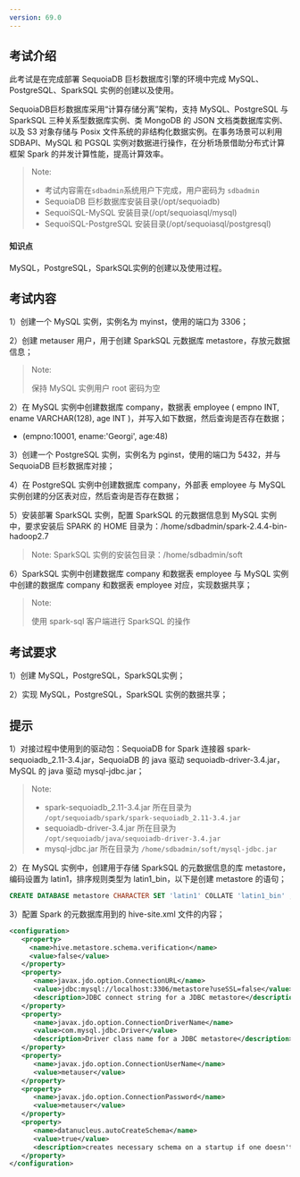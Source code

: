 ```yaml
---
version: 69.0
---
```


## 考试介绍


此考试是在完成部署 SequoiaDB 巨杉数据库引擎的环境中完成 MySQL、PostgreSQL、SparkSQL 实例的创建以及使用。

SequoiaDB巨杉数据库采用“计算存储分离”架构，支持 MySQL、PostgreSQL 与 SparkSQL 三种关系型数据库实例、类 MongoDB 的 JSON 文档类数据库实例、以及 S3 对象存储与 Posix 文件系统的非结构化数据实例。在事务场景可以利用 SDBAPI、MySQL 和 PGSQL 实例对数据进行操作，在分析场景借助分布式计算框架 Spark 的并发计算性能，提高计算效率。

> Note:
> - 考试内容需在`sdbadmin`系统用户下完成，用户密码为 `sdbadmin`
> - SequoiaDB 巨杉数据库安装目录(/opt/sequoiadb)
> - SequoiSQL-MySQL 安装目录(/opt/sequoiasql/mysql)
> - SequoiSQL-PostgreSQL 安装目录(/opt/sequoiasql/postgresql)

#### 知识点

MySQL，PostgreSQL，SparkSQL实例的创建以及使用过程。

## 考试内容

1）创建一个 MySQL 实例，实例名为 myinst，使用的端口为 3306；

2）创建 metauser 用户，用于创建 SparkSQL 元数据库 metastore，存放元数据信息；

> Note:
>
> 保持 MySQL 实例用户 root 密码为空

2）在 MySQL 实例中创建数据库 company，数据表 employee ( empno INT, ename VARCHAR(128), age INT )，并写入如下数据，然后查询是否存在数据；

 - (empno:10001, ename:'Georgi', age:48)

3）创建一个 PostgreSQL 实例，实例名为 pginst，使用的端口为 5432，并与 SequoiaDB 巨杉数据库对接；

4）在 PostgreSQL 实例中创建数据库 company，外部表 employee 与 MySQL 实例创建的分区表对应，然后查询是否存在数据；

5）安装部署 SparkSQL 实例，配置 SparkSQL 的元数据信息到 MySQL 实例中，要求安装后 SPARK 的 HOME 目录为：/home/sdbadmin/spark-2.4.4-bin-hadoop2.7

> Note: SparkSQL 实例的安装包目录：/home/sdbadmin/soft 

6）SparkSQL 实例中创建数据库 company 和数据表 employee 与 MySQL 实例中创建的数据库 company 和数据表 employee 对应，实现数据共享；

> Note:
>
> 使用 spark-sql 客户端进行 SparkSQL 的操作


## 考试要求

1）创建 MySQL，PostgreSQL，SparkSQL实例；

2）实现 MySQL，PostgreSQL，SparkSQL 实例的数据共享；



## 提示

1）对接过程中使用到的驱动包：SequoiaDB for Spark 连接器 spark-sequoiadb_2.11-3.4.jar，SequoiaDB 的 java 驱动 sequoiadb-driver-3.4.jar，MySQL 的 java 驱动 mysql-jdbc.jar；


> Note:
> 
> - spark-sequoiadb_2.11-3.4.jar 所在目录为 `/opt/sequoiadb/spark/spark-sequoiadb_2.11-3.4.jar`
> - sequoiadb-driver-3.4.jar 所在目录为 `/opt/sequoiadb/java/sequoiadb-driver-3.4.jar`
> - mysql-jdbc.jar 所在目录为 `/home/sdbadmin/soft/mysql-jdbc.jar`


2）在 MySQL 实例中，创建用于存储 SparkSQL 的元数据信息的库 metastore，编码设置为 latin1，排序规则类型为 latin1_bin，以下是创建 metastore 的语句；

```sql
CREATE DATABASE metastore CHARACTER SET 'latin1' COLLATE 'latin1_bin' ;
```


3）配置 Spark 的元数据库用到的 hive-site.xml 文件的内容；

```xml
<configuration>
   <property>
     <name>hive.metastore.schema.verification</name>
     <value>false</value>
   </property>
   <property>
      <name>javax.jdo.option.ConnectionURL</name>
      <value>jdbc:mysql://localhost:3306/metastore?useSSL=false</value>
      <description>JDBC connect string for a JDBC metastore</description>
   </property>
   <property>
      <name>javax.jdo.option.ConnectionDriverName</name>
      <value>com.mysql.jdbc.Driver</value>
      <description>Driver class name for a JDBC metastore</description>
   </property>
   <property>
      <name>javax.jdo.option.ConnectionUserName</name>
      <value>metauser</value>
   </property>
   <property>
      <name>javax.jdo.option.ConnectionPassword</name>
      <value>metauser</value>
   </property>
   <property>
      <name>datanucleus.autoCreateSchema</name>
      <value>true</value>
      <description>creates necessary schema on a startup if one doesn't exist. set this to false, after creating it once</description>
   </property>
</configuration>
```



<!--

5）解压 Spark 安装包，解压路径为 /home/sdbadmin/spark-2.4.4-bin-hadoop2.7 ；

> Note:
> 
> SparkSQL 实例的安装包在 /home/sdbadmin/soft 目录

6）在 MySQL 实例中，创建用于存储 SparkSQL 的元数据信息的库 metastore，编码设置为 latin1，排序规则类型为 latin1_bin，以下是创建 metastore 的语句；

```sql
CREATE DATABASE metastore CHARACTER SET 'latin1' COLLATE 'latin1_bin' ;
```

7）创建 metauser 用户，密码为 metauser；

8）赋予 metauser 所有权限；

9）配置 sdbadmin 用户 ssh 免密；

10）配置 spark-env.sh ；

11）配置 Spark 的元数据库，以下是 hive-site.xml 文件的内容；

```xml
<configuration>
   <property>
     <name>hive.metastore.schema.verification</name>
     <value>false</value>
   </property>
   <property>
      <name>javax.jdo.option.ConnectionURL</name>
      <value>jdbc:mysql://localhost:3306/metastore?useSSL=false</value>
      <description>JDBC connect string for a JDBC metastore</description>
   </property>
   <property>
      <name>javax.jdo.option.ConnectionDriverName</name>
      <value>com.mysql.jdbc.Driver</value>
      <description>Driver class name for a JDBC metastore</description>
   </property>
   <property>
      <name>javax.jdo.option.ConnectionUserName</name>
      <value>metauser</value>
   </property>
   <property>
      <name>javax.jdo.option.ConnectionPassword</name>
      <value>metauser</value>
   </property>
   <property>
      <name>datanucleus.autoCreateSchema</name>
      <value>true</value>
      <description>creates necessary schema on a startup if one doesn't exist. set this to false, after creating it once</description>
   </property>
</configuration>
```

12）拷贝 SequoiaDB for Spark 连接器 spark-sequoiadb_2.11-3.4.jar，SequoiaDB 的 java 驱动 sequoiadb-driver-3.4.jar，MySQL 的 java 驱动 mysql-jdbc.jar；

> Note:
> 
> - spark-sequoiadb_2.11-3.4.jar 所在目录为 `/opt/sequoiadb/spark/spark-sequoiadb_2.11-3.4.jar`
> - sequoiadb-driver-3.4.jar 所在目录为 `/opt/sequoiadb/java/sequoiadb-driver-3.4.jar`
> - mysql-jdbc.jar 所在目录为 `/home/sdbadmin/soft/mysql-jdbc.jar`

13）启动 Spark；

14）在 SparkSQL 中创建数据库名为 company，表名为 employee，然后查询是否存在数据；

> Note:
>
> 使用 spark-sql 客户端进行 SparkSQL 的操作


## 示例代码

#### 切换用户

```shell
su - sdbadmin
```

> Note:
>
> sdbadmin 用户的密码为 sdbadmin

#### MySQL实例

1）创建 myinst 实例，监听的端口为 3306；

```shell
/opt/sequoiasql/mysql/bin/sdb_sql_ctl addinst myinst -D /opt/sequoiasql/mysql/database/3306 -p 3306
```

2）登录 MySQL Shell；

```shell
/opt/sequoiasql/mysql/bin/mysql -h127.0.0.1 -P3306 -uroot 
```

3）创建 company 数据库，并切换至该数据库；

```sql
CREATE DATABASE company ;
USE company ;
```

4）创建 employee 数据表；

```sql
CREATE TABLE employee (empno INT, ename VARCHAR(128), age INT) ;
```

5）插入数据；

```sql
INSERT INTO employee (empno, ename, age) VALUES (10001, "Georgi", 48) ;
```

6）查询数据是否存在；

```sql
SELECT * FROM employee;
```

7）退出 MySQL Shell

```sql
\q
```

#### PostgreSQL实例

1）创建 PostgreSQL 实例；

```shell
/opt/sequoiasql/postgresql/bin/sdb_sql_ctl addinst pginst -D /opt/sequoiasql/postgresql/database/5432 -p 5432
```

2）启动 pginst 实例；

```shell
/opt/sequoiasql/postgresql/bin/sdb_sql_ctl start pginst
```

3）创建 company 库；

```shell
/opt/sequoiasql/postgresql/bin/sdb_sql_ctl createdb company pginst
```

4）进入 PostgreSQL shell；

```shell
/opt/sequoiasql/postgresql/bin/psql -p 5432 company
```

5）加载SequoiaDB连接驱动；

```sql
CREATE EXTENSION sdb_fdw ;
```

6）配置与SequoiaDB连接参数；

```sql
CREATE SERVER sdb_server FOREIGN DATA WRAPPER sdb_fdw 
OPTIONS (address '127.0.0.1', service '11810', preferedinstance 'A', transaction 'on') ;
```

7）创建 company 数据库外表；

```sql
CREATE FOREIGN TABLE employee (
  empno INTEGER, 
  ename TEXT,
  age INTEGER
) SERVER sdb_server 
OPTIONS (collectionspace 'company', collection 'employee', decimal 'on') ;
```

8）更新表的统计信息；

```sql
ANALYZE employee ;
```

9）查询 employee 表中的数据；

```sql
SELECT * FROM employee ;
```

10）退出 PostgreSQL shell；

```sql
\q
```

#### SparkSQL实例

1）使用 MySQL Shell 连接 SequoiaDB-MySQL 实例；

```shell
/opt/sequoiasql/mysql/bin/mysql -h 127.0.0.1 -P 3306 -u root
```

2）创建 metauser 用户；

```sql
CREATE USER 'metauser'@'%' IDENTIFIED BY 'metauser' ;
```

3）给 metauser 用户授权；

```sql
GRANT ALL ON *.* TO 'metauser'@'%' ;
```

4）刷新权限；

```sql
FLUSH PRIVILEGES ;
```

5）创建元数据库 metasore；

```sql
CREATE DATABASE metastore CHARACTER SET 'latin1' COLLATE 'latin1_bin' ;
```

6）退出 MySQL Shell；

```sql
\q
```

7）进入安装包存放目录；

```shell
cd /home/sdbadmin/soft
```

8）解压安装包；

```shell
tar -zxvf spark-2.4.4-bin-hadoop2.7.tar.gz -C /home/sdbadmin
```

9）执行ssh-keygen生成公钥和密钥，执行后连续回车即可；

```shell
ssh-keygen -t rsa
```

10）执行 ssh-copy-id，把公钥拷贝到本机的 sdbadmin 用户；

```shell
ssh-copy-id  sdbadmin@`hostname`
```

>
>Note:
>
> 用户 sdbadmin 的密码是：`sdbadmin`


12）进入 Spark 的配置目录；

```shell
cd /home/sdbadmin/spark-2.4.4-bin-hadoop2.7/conf
```

13）从模板中拷贝 spark-env.sh 文件；

```shell
cp spark-env.sh.template spark-env.sh
```

14）设置 Spark 实例的 Master；

```shell
echo "SPARK_MASTER_HOST=`hostname`" >> spark-env.sh
```

15）查看 spark-env.sh 文件是否设置成功；

```shell
cat spark-env.sh
```

16）创建设置元数据数据库配置文件 hive-site.xml；

```shell
cat > /home/sdbadmin/spark-2.4.4-bin-hadoop2.7/conf/hive-site.xml << EOF
<configuration>
   <property>
     <name>hive.metastore.schema.verification</name>
     <value>false</value>
   </property>
   <property>
      <name>javax.jdo.option.ConnectionURL</name>
      <value>jdbc:mysql://localhost:3306/metastore?useSSL=false</value>
      <description>JDBC connect string for a JDBC metastore</description>
   </property>
   <property>
      <name>javax.jdo.option.ConnectionDriverName</name>
      <value>com.mysql.jdbc.Driver</value>
      <description>Driver class name for a JDBC metastore</description>
   </property>
   <property>
      <name>javax.jdo.option.ConnectionUserName</name>
      <value>metauser</value>
   </property>
   <property>
      <name>javax.jdo.option.ConnectionPassword</name>
      <value>metauser</value>
   </property>
   <property>
      <name>datanucleus.autoCreateSchema</name>
      <value>true</value>
      <description>creates necessary schema on a startup if one doesn't exist. set this to false, after creating it once</description>
   </property>
</configuration>
EOF
```

17）检查是否创建成功；

```shell
cat /home/sdbadmin/spark-2.4.4-bin-hadoop2.7/conf/hive-site.xml
```

18）拷贝 spark-sequoiadb.jar 驱动连接器；

```shell
cp /opt/sequoiadb/java/sequoiadb-driver-3.4.jar  /home/sdbadmin/spark-2.4.4-bin-hadoop2.7/jars/
```

19）拷贝 SequoiaDB 的 java 驱动 sequoiadb.jar；

```shell
cp /opt/sequoiadb/spark/spark-sequoiadb_2.11-3.4.jar  /home/sdbadmin/spark-2.4.4-bin-hadoop2.7/jars/
```

20）拷贝 MySQL 的 java 驱动 mysql-jdbc.jar；

```shell
cp /home/sdbadmin/soft/mysql-jdbc.jar  /home/sdbadmin/spark-2.4.4-bin-hadoop2.7/jars/  
```

21）进入 Spark 的安装目录；

```
cd /home/sdbadmin/spark-2.4.4-bin-hadoop2.7
```

22）启动 Spark；

```shell
sbin/start-all.sh
```

23）查看 Spark 的 master 和 worker 是否启动完成；

```shell
jps
```

24）配置 spark-sql 日志输出；

```shell
cat > /home/sdbadmin/spark-2.4.4-bin-hadoop2.7/conf/log4j.properties << EOF
# Set everything to be logged to the console
log4j.rootCategory=ERROR, console
log4j.appender.console=org.apache.log4j.ConsoleAppender
log4j.appender.console.target=System.err
log4j.appender.console.layout=org.apache.log4j.PatternLayout
log4j.appender.console.layout.ConversionPattern=%d{yy/MM/dd HH:mm:ss} %p %c{1}: %m%n

log4j.logger.org.apache.spark.repl.Main=WARN

log4j.logger.org.spark_project.jetty=WARN
log4j.logger.org.spark_project.jetty.util.component.AbstractLifeCycle=ERROR
log4j.logger.org.apache.spark.repl.SparkIMain$exprTyper=INFO
log4j.logger.org.apache.spark.repl.SparkILoop$SparkILoopInterpreter=INFO
log4j.logger.org.apache.parquet=ERROR
log4j.logger.parquet=ERROR

log4j.logger.org.apache.hadoop.hive.metastore.RetryingHMSHandler=FATAL
log4j.logger.org.apache.hadoop.hive.ql.exec.FunctionRegistry=ERROR
EOF
```

25）检查日志输出配置是否成功；

```shell
cat /home/sdbadmin/spark-2.4.4-bin-hadoop2.7/conf/log4j.properties
```

26) 启动 spark-sql 客户端；

```shell
bin/spark-sql
```

27）创建 company 数据库；

```sql
CREATE DATABASE company ;
USE company ;
```

28）创建映射表；

```sql
CREATE TABLE company.employee (
empno INT,
ename STRING,
age INT
) USING com.sequoiadb.spark OPTIONS (host 'localhost:11810', collectionspace 'company', collection 'employee', username '', password '') ;
```

29）测试运行 sql；

```sql
SELECT * FROM company.employee ;
```

30）退出 spark-sql 客户端；

```sql
exit ;
```
-->
















